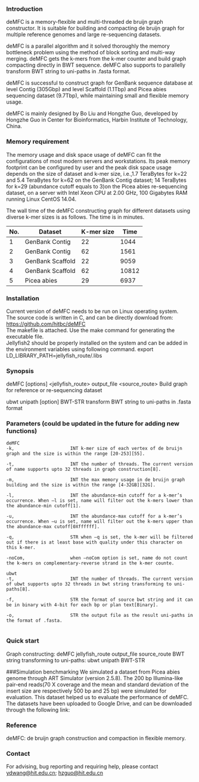 ### Introduction

deMFC is a memory-flexible and multi-threaded de bruijn graph constructor. It is suitable for building and compacting de bruijn graph for multiple reference genomes and large re-sequencing datasets.

deMFC is a parallel algorithm and it solved thoroughly the memory bottleneck problem using the method of block sorting and multi-way merging. deMFC gets the k-mers from the k-mer counter and build graph compacting directly in BWT sequence. deMFC also supports to parallelly transform BWT string to uni-paths in .fasta format.

deMFC is successful to construct graph for GenBank sequence database at level Contig (305Gbp) and level Scaffold (1.1Tbp) and Picea abies sequencing dataset (9.7Tbp), while maintaining small and flexible memory usage.

deMFC is mainly designed by Bo Liu and Hongzhe Guo, developed by Hongzhe Guo in Center for Bioinformatics, Harbin Institute of Technology, China.

### Memory requirement

The memory usage and disk space usage of deMFC can fit the configurations of most modern servers and workstations. Its peak memory footprint can be configured by user and the peak disk space usage depends on the size of dataset and k-mer size, i.e.,1.7 TeraBytes for k=22 and 5.4 TeraBytes for k=62 on the GenBank Contig dataset; 14 TeraBytes for k=29 (abundance cutoff equals to 3)on the Picea abies re-sequencing dataset, on a server with Intel Xeon CPU at 2.00 GHz, 100 Gigabytes RAM running Linux CentOS 14.04.

The wall time of the deMFC constructing graph for different datasets using diverse k-mer sizes is as follows. The time is in minutes.


| No. | Dataset | K-mer size| Time |
|---|---|---|---|
| 1 | GenBank Contig	| 22 | 1044 |
| 2 | GenBank Contig	| 62 | 1561 |
| 3 | GenBank Scaffold	| 22 | 9059 |
| 4 | GenBank Scaffold	| 62 | 10812 |
| 5 | Picea abies	| 29 | 6937 |


### Installation

Current version of deMFC needs to be run on Linux operating system.  
The source code is written in C, and can be directly download from: https://github.com/hitbc/deMFC  
The makefile is attached. Use the make command for generating the executable file.  
Jellyfish2 should be properly installed on the system and can be added in the environment variables using following command.
export LD_LIBRARY_PATH=jellyfish_route/.libs

### Synopsis

deMFC [options] \<jellyfish_route\> output_file \<source_route\>
Build graph for reference or re-sequencing dataset

ubwt unipath [option] BWT-STR
transform BWT string to uni-paths in .fasta format

### Parameters (could be updated in the future for adding new functions)
```
deMFC 
-k,                     INT k-mer size of each vertex of de bruijn graph and the size is within the range [20-253][55].    

-t,                     INT the number of threads. The current version of name supports upto 32 threads in graph construction[8].

-m,                     INT the max memory usage in de bruijn graph building and the size is within the range [4-32GB][32G].

-l,                     INT the abundance-min cutoff for a k-mer’s occurrence. When –l is set, name will filter out the k-mers lower than the abundance-min cutoff[1].    

-u,                     INT the abundance-max cutoff for a k-mer’s occurrence. When –u is set, name will filter out the k-mers upper than the abundance-max cutoff[0Xffffff].   

-q,                     STR when –q is set, the k-mer will be filtered out if there is at least base with quality under this character on this k-mer.  
							
-noCom,                 when –noCom option is set, name do not count the k-mers on complementary-reverse strand in the k-mer counte.    

ubwt   
-t,                     INT the number of threads. The current version of ubwt supports upto 32 threads in bwt string transforming to uni-paths[8]. 

-f,                     STR the format of source bwt string and it can be in binary with 4-bit for each bp or plan text[Binary]. 
 
-o,                     STR the output file as the result uni-paths in the format of .fasta. 
  
```

### Quick start

Graph constructing:
deMFC jellyfish_route output_file source_route 
BWT string transforming to uni-paths:
ubwt unipath BWT-STR

###Simulation benchmarking
We simulated a dataset from Picea abies genome through ART Simulator (version 2.5.8). The 200 bp Illumina-like pair-end reads(70 X coverage and the mean and standard deviation of the insert size are respectively 500 bp and 25 bp) were simulated for evaluation. This dataset helped us to evaluate the performance of deMFC. The datasets have been uploaded to Google Drive, and can be downloaded through the following link:


### Reference

deMFC: de bruijn graph construction and compaction in flexible memory.

### Contact

For advising, bug reporting and requiring help, please contact ydwang@hit.edu.cn; hzguo@hit.edu.cn

